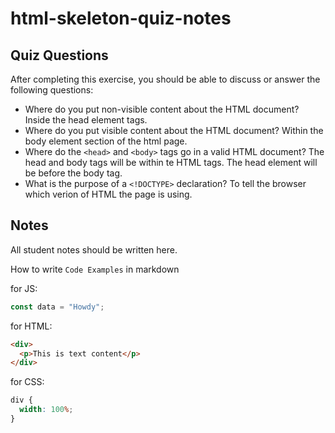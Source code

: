 # html-skeleton-quiz-notes

## Quiz Questions

After completing this exercise, you should be able to discuss or answer the following questions:

- Where do you put non-visible content about the HTML document?
Inside the head element tags.
- Where do you put visible content about the HTML document?
Within the body element section of the html page.
- Where do the `<head>` and `<body>` tags go in a valid HTML document?
The head and body tags will be within te HTML tags. The head element will be before the body tag.
- What is the purpose of a `<!DOCTYPE>` declaration?
To tell the browser which verion of HTML the page is using.
## Notes

All student notes should be written here.


How to write `Code Examples` in markdown

for JS:

```javascript
const data = "Howdy";
```

for HTML:

```html
<div>
  <p>This is text content</p>
</div>
```

for CSS:

```css
div {
  width: 100%;
}
```
